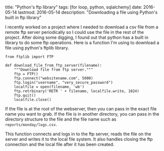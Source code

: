 title: "Python's ftp library"
tags: [for loop, python, sqlalchemy]
date: 2016-05-14
lastmod: 2016-05-14
description: "Downloading a file using Python's built in ftp library"

I recently worked on a project where I needed to download a csv file from a remote ftp server periodically so I could use the file in the rest of the project. After doing some digging, I found out that python has a built in library to do some ftp operations. Here is a function I'm using to download a file using python's ftplib library.

    from ftplib import FTP

    def download_file_from_ftp_server(filename):
        """Download file from ftp server."""
        ftp = FTP()
        ftp.connect("websitename.com", 5000)
        ftp.login("username", "very_secure_password")
        localfile = open(filename, 'wb')
        ftp.retrbinary('RETR ' + filename, localfile.write, 1024)
        ftp.quit()
        localfile.close()

If the file is at the root of the webserver, then you can pass in the exact file name you want to grab. If the file is in another directory, you can pass in the directory structure to the file and the file name such as `reports/monday/logs.csv`.

This function connects and logs in to the ftp server, reads the file on the server and writes it to the local file system. It also handles closing the ftp connection and the local file after it has been created.
